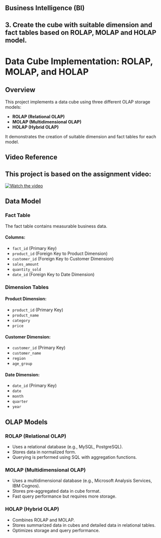 ## Business Intelligence (BI)

## 3. Create the cube with suitable dimension and fact tables based on ROLAP, MOLAP and HOLAP model.

# Data Cube Implementation: ROLAP, MOLAP, and HOLAP

## Overview
This project implements a data cube using three different OLAP storage models:
- **ROLAP (Relational OLAP)**
- **MOLAP (Multidimensional OLAP)**
- **HOLAP (Hybrid OLAP)**

It demonstrates the creation of suitable dimension and fact tables for each model.

## Video Reference
## This project is based on the assignment video:
[![Watch the video](https://img.youtube.com/vi/2JXiR91OXVg/0.jpg)](https://youtu.be/jwI6KFhFSS0?si=qUC8ujEBpUaXYoO5)

## Data Model
### Fact Table
The fact table contains measurable business data.
#### Columns:
- `fact_id` (Primary Key)
- `product_id` (Foreign Key to Product Dimension)
- `customer_id` (Foreign Key to Customer Dimension)
- `sales_amount`
- `quantity_sold`
- `date_id` (Foreign Key to Date Dimension)

### Dimension Tables
#### Product Dimension:
- `product_id` (Primary Key)
- `product_name`
- `category`
- `price`

#### Customer Dimension:
- `customer_id` (Primary Key)
- `customer_name`
- `region`
- `age_group`

#### Date Dimension:
- `date_id` (Primary Key)
- `date`
- `month`
- `quarter`
- `year`

## OLAP Models
### ROLAP (Relational OLAP)
- Uses a relational database (e.g., MySQL, PostgreSQL).
- Stores data in normalized form.
- Querying is performed using SQL with aggregation functions.

### MOLAP (Multidimensional OLAP)
- Uses a multidimensional database (e.g., Microsoft Analysis Services, IBM Cognos).
- Stores pre-aggregated data in cube format.
- Fast query performance but requires more storage.

### HOLAP (Hybrid OLAP)
- Combines ROLAP and MOLAP.
- Stores summarized data in cubes and detailed data in relational tables.
- Optimizes storage and query performance.



